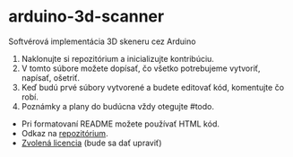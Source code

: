 # arduino-3d-scanner
Softvérová implementácia 3D skeneru cez Arduino
<ol>
<li>Naklonujte si repozitórium a inicializujte kontribúciu. </li>
<li>V tomto súbore možete dopísať, čo všetko potrebujeme vytvoriť, napísať, ošetriť.</li>
<li>Keď budú prvé súbory vytvorené a budete editovať kód, komentujte čo robí.</li>
<li>Poznámky a plany do budúcna vždy otegujte #todo.</li>
</ol>
<ul>
<li> Pri formatovaní README možete používať HTML kód.</li>
<li> Odkaz na <a href='https://github.com/torac0011/arduino-3d-scanner'>repozitórium</a>.</li>
<li><a href='https://choosealicense.com/licenses/apache-2.0/'>Zvolená licencia</a> (bude sa dať upraviť)</li>
</ul>
